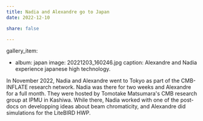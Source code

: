 ```yaml
---
title: Nadia and Alexandre go to Japan
date: 2022-12-10

share: false

---
```

gallery_item:
- album: japan
  image: 20221203_160246.jpg
  caption: Alexandre and Nadia experience japanese high technology. 
  
In November 2022, Nadia and Alexandre went to Tokyo as part of the CMB-INFLATE research network. Nadia was there for two weeks and Alexandre for a full month. They were hosted by Tomotake Matsumara's CMB research group at IPMU in Kashiwa. While there, Nadia worked with one of the post-docs on developping ideas about beam chromaticity, and Alexandre did simulations for the LiteBIRD HWP. 

<!--more-->
